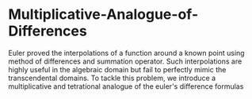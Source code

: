 # Multiplicative-Analogue-of-Differences
Euler proved the interpolations of a function around a known point using method of differences and summation operator. Such interpolations are highly useful in the algebraic domain but fail to perfectly mimic the transcendental domains. To tackle this problem, we introduce a multiplicative and tetrational analogue of the euler's difference formulas
